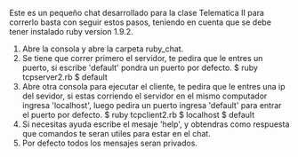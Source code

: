 Este es un pequeño chat desarrollado para la clase Telematica II 
para correrlo basta con seguir estos pasos, teniendo en cuenta
que se debe tener instalado ruby  version 1.9.2.

1. Abre la consola y abre la carpeta ruby_chat.
2. Se tiene que correr primero el servidor, te pedira que le entres
   un puerto, si escribe 'default' pondra un puerto por defecto.
		$ ruby tcpserver2.rb
		$ default	
3. Abre otra consola para ejecutar el cliente, te pedira que le entres
   una ip del sevidor, si estas corriendo el servidor en el mismo computador
   ingresa 'localhost', luego pedira un puerto ingresa 'default' para entrar el puerto por defecto.
		$ ruby tcpclient2.rb
		$ localhost
		$ default
4. Si necesitas ayuda escribe el mesaje 'help', y obtendras como respuesta
     que comandos te seran utiles para estar en el chat.
5. Por defecto todos los mensajes seran privados.


